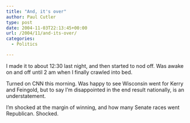 ```yaml
---
title: "And, it's over"
author: Paul Cutler
type: post
date: 2004-11-03T22:13:45+00:00
url: /2004/11/and-its-over/
categories:
  - Politics

---
```

I made it to about 12:30 last night, and then started to nod off. Was awake on and off until 2 am when I finally crawled into bed.

Turned on CNN this morning. Was happy to see Wisconsin went for Kerry and Feingold, but to say I&#8217;m disappointed in the end result nationally, is an understatement.

I&#8217;m shocked at the margin of winning, and how many Senate races went Republican. Shocked.